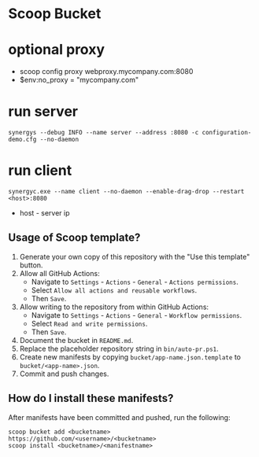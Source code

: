 # Scoop Bucket

# optional proxy

* scoop config proxy webproxy.mycompany.com:8080
* $env:no_proxy = "mycompany.com"

# run server

```
synergys --debug INFO --name server --address :8080 -c configuration-demo.cfg --no-daemon
```
# run client

```
synergyc.exe --name client --no-daemon --enable-drag-drop --restart <host>:8080
```
* host - server ip


## Usage of Scoop template?

1. Generate your own copy of this repository with the "Use this template"
   button.
2. Allow all GitHub Actions:
   - Navigate to `Settings` - `Actions` - `General` - `Actions permissions`.
   - Select `Allow all actions and reusable workflows`.
   - Then `Save`.
3. Allow writing to the repository from within GitHub Actions:
   - Navigate to `Settings` - `Actions` - `General` - `Workflow permissions`.
   - Select `Read and write permissions`.
   - Then `Save`.
4. Document the bucket in `README.md`.
5. Replace the placeholder repository string in `bin/auto-pr.ps1`.
6. Create new manifests by copying `bucket/app-name.json.template` to
   `bucket/<app-name>.json`.
7. Commit and push changes.

## How do I install these manifests?

After manifests have been committed and pushed, run the following:

```pwsh
scoop bucket add <bucketname> https://github.com/<username>/<bucketname>
scoop install <bucketname>/<manifestname>
```
